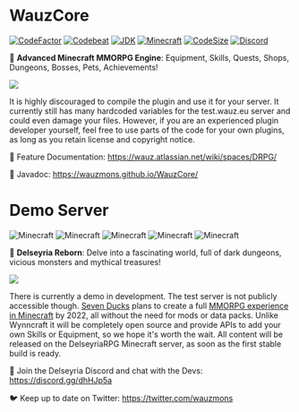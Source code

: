 # WauzCore
[![CodeFactor](https://www.codefactor.io/repository/github/wauzmons/wauzcore/badge)](https://www.codefactor.io/repository/github/wauzmons/wauzcore)
[![Codebeat](https://codebeat.co/badges/ddcb8361-5bb9-4988-b3c7-51f34db15f21)](https://codebeat.co/projects/github-com-wauzmons-wauzcore-master)
[![JDK](https://img.shields.io/badge/Java-Oracle%20JDK%208-orange.svg)](https://www.oracle.com/technetwork/java/javase/downloads/index.html)
[![Minecraft](https://img.shields.io/badge/Minecraft-PaperMC%201.15.2-orange.svg)](https://papermc.io/downloads#Paper-1.15)
[![CodeSize](https://img.shields.io/github/languages/code-size/Wauzmons/WauzCore)](https://shields.io/category/size)
[![Discord](https://img.shields.io/discord/212147184999596032)](https://discord.gg/dhHJp5a)

:crown: **Advanced Minecraft MMORPG Engine**: Equipment, Skills, Quests, Shops, Dungeons, Bosses, Pets, Achievements!

![](https://wauz.eu/assets/images/showcase-collage.jpg)

It is highly discouraged to compile the plugin and use it for your server. It currently still has many hardcoded variables for the test.wauz.eu server and could even damage your files. However, if you are an experienced plugin developer yourself, feel free to use parts of the code for your own plugins, as long as you retain license and copyright notice.

:blue_book: Feature Documentation: https://wauz.atlassian.net/wiki/spaces/DRPG/

:orange_book: Javadoc: https://wauzmons.github.io/WauzCore/

# Demo Server
![Minecraft](https://img.shields.io/badge/Live%20IP-play.wauz.eu-blue.svg)
![Minecraft](https://img.shields.io/badge/Test%20IP-test.wauz.eu-yellowgreen.svg)
![Minecraft](https://img.shields.io/badge/KM²%20World%20Size-229-success.svg)
![Minecraft](https://img.shields.io/badge/Total%20Players-250+-red.svg)
![Minecraft](https://img.shields.io/badge/Played%20Days-60+-red.svg)

:sunrise_over_mountains: **Delseyria Reborn**: Delve into a fascinating world, full of dark dungeons, vicious monsters and mythical treasures!

![](https://wauz.eu/assets/images/dalyreos-1-cropped.jpg)

There is currently a demo in development. The test server is not publicly accessible though. [Seven Ducks](https://github.com/SevenDucks) plans to create a full [MMORPG experience in Minecraft](https://www.wauz.eu) by 2022, all without the need for mods or data packs. Unlike Wynncraft it will be completely open source and provide APIs to add your own Skills or Equipment, so we hope it's worth the wait. All content will be released on the DelseyriaRPG Minecraft server, as soon as the first stable build is ready.

:european_castle: Join the Delseyria Discord and chat with the Devs: https://discord.gg/dhHJp5a

:bird: Keep up to date on Twitter: https://twitter.com/wauzmons
